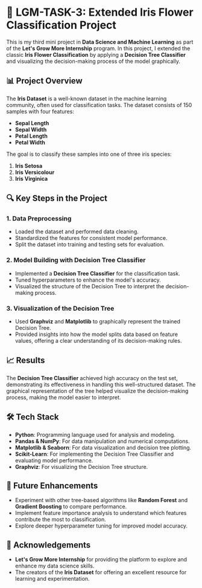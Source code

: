 # 🌼 LGM-TASK-3: Extended Iris Flower Classification Project

This is my third mini project in **Data Science and Machine Learning** as part of the **Let's Grow More Internship** program. In this project, I extended the classic **Iris Flower Classification** by applying a **Decision Tree Classifier** and visualizing the decision-making process of the model graphically.

## 📊 Project Overview

The **Iris Dataset** is a well-known dataset in the machine learning community, often used for classification tasks. The dataset consists of 150 samples with four features:

- **Sepal Length**
- **Sepal Width**
- **Petal Length**
- **Petal Width**

The goal is to classify these samples into one of three iris species:

1. **Iris Setosa**
2. **Iris Versicolour**
3. **Iris Virginica**

## 🔍 Key Steps in the Project

### 1. Data Preprocessing
- Loaded the dataset and performed data cleaning.
- Standardized the features for consistent model performance.
- Split the dataset into training and testing sets for evaluation.

### 2. Model Building with Decision Tree Classifier
- Implemented a **Decision Tree Classifier** for the classification task.
- Tuned hyperparameters to enhance the model's accuracy.
- Visualized the structure of the Decision Tree to interpret the decision-making process.

### 3. Visualization of the Decision Tree
- Used **Graphviz** and **Matplotlib** to graphically represent the trained Decision Tree.
- Provided insights into how the model splits data based on feature values, offering a clear understanding of its decision-making rules.

## 📈 Results
The **Decision Tree Classifier** achieved high accuracy on the test set, demonstrating its effectiveness in handling this well-structured dataset. The graphical representation of the tree helped visualize the decision-making process, making the model easier to interpret.

## 🛠️ Tech Stack
- **Python**: Programming language used for analysis and modeling.
- **Pandas & NumPy**: For data manipulation and numerical computations.
- **Matplotlib & Seaborn**: For data visualization and decision tree plotting.
- **Scikit-Learn**: For implementing the Decision Tree Classifier and evaluating model performance.
- **Graphviz**: For visualizing the Decision Tree structure.

## 🚀 Future Enhancements
- Experiment with other tree-based algorithms like **Random Forest** and **Gradient Boosting** to compare performance.
- Implement feature importance analysis to understand which features contribute the most to classification.
- Explore deeper hyperparameter tuning for improved model accuracy.


## 📢 Acknowledgements
- **Let's Grow More Internship** for providing the platform to explore and enhance my data science skills.
- The creators of the **Iris Dataset** for offering an excellent resource for learning and experimentation.


